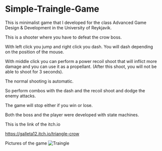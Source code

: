 # Simple-Traingle-Game

This is minimalist game that I developed for the class Advanced Game Design & Development in the University of Reykjavik. 

This is a shooter where you have to defeat the crow boss.

With left click you jump and right click you dash. You will dash depending on the position of the mouse. 

With middle click you can perform a power recoil shoot that will inflict more damage and you can use it as a propellant. (After this shoot, you will not be able to shoot for 3 seconds).

The normal shooting is automatic.

So perform combos with the dash and the recoil shoot and dodge the enemy attacks.

The game will stop either if you win or lose.

Both the boss and the player were developed with state machines.

This is the link of the itch.io

https://galleta12.itch.io/triangle-crow

Pictures of the game
![Traingle](https://user-images.githubusercontent.com/79543944/229327442-1f1c7f2b-f4e4-4590-9bfe-f72592284db8.PNG)
